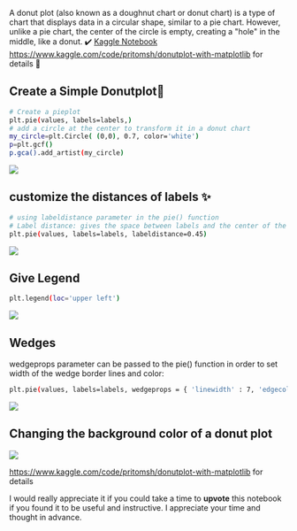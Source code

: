 A donut plot (also known as a doughnut chart or donut chart) is a type of chart that displays data in a circular shape, similar to a pie chart. However, unlike a pie chart, the center of the circle is empty, creating a "hole" in the middle, like a donut. ✔️
[Kaggle Notebook](https://www.kaggle.com/code/pritomsh/donutplot-with-matplotlib)  https://www.kaggle.com/code/pritomsh/donutplot-with-matplotlib for details 💯

## Create a Simple Donutplot🎉
```bash
# Create a pieplot
plt.pie(values, labels=labels,)
# add a circle at the center to transform it in a donut chart
my_circle=plt.Circle( (0,0), 0.7, color='white')
p=plt.gcf()
p.gca().add_artist(my_circle)
```
![](https://www.googleapis.com/download/storage/v1/b/kaggle-forum-message-attachments/o/inbox%2F8673484%2Ffc79a2097a5e49fb5b5a3619da46e84f%2Fsimple.png?generation=1679540110903892&alt=media)


## customize the distances of labels ✨

```bash
# using labeldistance parameter in the pie() function
# Label distance: gives the space between labels and the center of the pie
plt.pie(values, labels=labels, labeldistance=0.45)
```
![](https://www.googleapis.com/download/storage/v1/b/kaggle-forum-message-attachments/o/inbox%2F8673484%2Fd980491be184614b84d2269821267e75%2Flabel.png?generation=1679540140885131&alt=media)


## Give Legend

```bash
plt.legend(loc='upper left')
```
![](https://www.googleapis.com/download/storage/v1/b/kaggle-forum-message-attachments/o/inbox%2F8673484%2F78639d6a91b52f1db519926108d03e0d%2Flegend.png?generation=1679540226530091&alt=media)



## Wedges
wedgeprops parameter can be passed to the pie() function in order to set width of the wedge border lines and color:

```bash
plt.pie(values, labels=labels, wedgeprops = { 'linewidth' : 7, 'edgecolor' : 'white' })
```
 ![](https://www.googleapis.com/download/storage/v1/b/kaggle-forum-message-attachments/o/inbox%2F8673484%2Fa289846f67ee0568984cb40578e15e7c%2Fwedges.png?generation=1679540201552372&alt=media)


## Changing the background color of a donut plot
![](https://www.googleapis.com/download/storage/v1/b/kaggle-forum-message-attachments/o/inbox%2F8673484%2Face4d70967eea7e2d4ae43690d34f81e%2Fback.png?generation=1679540183668272&alt=media)

https://www.kaggle.com/code/pritomsh/donutplot-with-matplotlib for details

I would really appreciate it if you could take a time to **upvote** this notebook if you found it to be useful and instructive. I appreciate your time and thought in advance.
